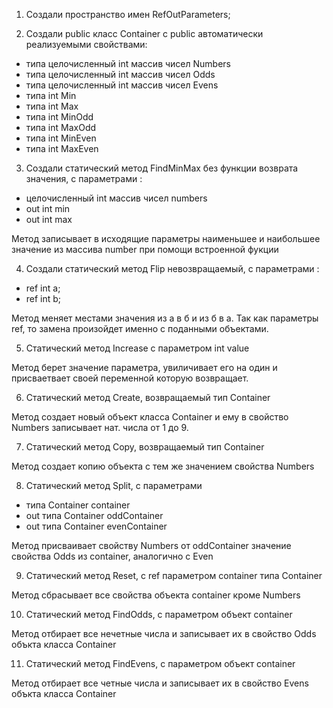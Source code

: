 1. Создали пространство имен RefOutParameters;

2. Создали public класс Container c public автоматически реализуемыми свойствами:
- типа целочисленный int массив чисел Numbers
- типа целочисленный int массив чисел Odds
- типа целочисленный int массив чисел Evens
- типа int Min
- типа int Max
- типа int MinOdd
- типа int MaxOdd
- типа int MinEven
- типа int MaxEven

3. Создали статический метод FindMinMax без функции возврата значения, с параметрами :
 - целочисленный int массив чисел numbers
 - out int min
 - out int max

 Метод записывает в исходящие параметры наименьшее и наибольшее значение из 
 массива number при помощи встроенной фукции

4. Создали статический метод Flip невозвращаемый, с параметрами :
 - ref int a;
 - ref int b;

 Метод меняет местами значения из а в б и из б в а. 
 Так как параметры ref, то замена произойдет именно с поданными объектами.

5. Статический метод Increase с параметром int value

 Метод берет значение параметра, увиличивает его на один 
 и присваетвает своей переменной которую возвращает.

6. Статический метод Create, возвращаемый тип Container

 Метод создает новый объект класса Container и ему в свойство Numbers записывает нат. числа от 1 до 9.

7. Статический метод Copy, возвращаемый тип Container
 
 Метод создает копию объекта с тем же значением свойства Numbers

8. Статический метод Split, с параметрами
 - типа Container container
 - out типа Container oddContainer
 - out типа Container evenContainer

 Метод присваивает cвойству Numbers от oddContainer значение свойства Odds из сontainer, аналогично с Even

9. Статический метод Reset, c ref параметром сontainer типа Container
 
 Метод сбрасывает все свойства объекта container кроме Numbers

10. Статический метод FindOdds, с параметром объект container

 Метод отбирает все нечетные числа и записывает их в свойство Odds объкта класса Container

11. Статический метод FindEvens, с параметром объект container

 Метод отбирает все четные числа и записывает их в свойство Evens объкта класса Container
